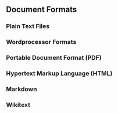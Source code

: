 ## Document Formats

### Plain Text Files

### Wordprocessor Formats

### Portable Document Format (PDF)

### Hypertext Markup Language (HTML)

### Markdown

### Wikitext

